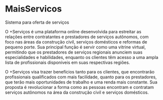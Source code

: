 # MaisServicos
Sistema para oferta de serviços

O +Serviços é uma plataforma online desenvolvida para estreitar as relações entre contratantes e prestadores de serviços autônomos, 
com foco nas áreas da construção civil, serviços domésticos e reformas de pequeno porte. Sua principal função é servir como uma vitrine 
virtual, permitindo que os prestadores de serviços regionais anunciem suas especialidades e habilidades, enquanto os clientes têm acesso 
a uma ampla lista de profissionais disponíveis em suas respectivas regiões.

O +Serviços visa trazer benefícios tanto para os clientes, que encontrarão profissionais qualificados com mais facilidade, quanto para os 
prestadores, que terão mais oportunidades de trabalho e uma renda mais constante. Sua proposta é revolucionar a forma como as pessoas 
encontram e contratam serviços autônomos na área da construção civil e serviços domésticos.